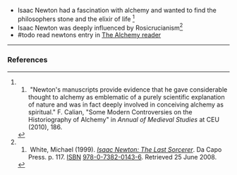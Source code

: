 

- Isaac Newton had a fascination with alchemy and wanted to find the philosophers stone and the elixir of life [^1]
- Isaac Newton was deeply influenced by Rosicrucianism[^2]
- #todo read newtons entry in [The Alchemy reader](https://mega.nz/folder/jlEwhYyJ#iK4mVC4y5iwk_cr3eIpX4g/file/zp9ExYSI)


___
### References
[^1]: 1.  "Newton's manuscripts provide evidence that he gave considerable thought to alchemy as emblematic of a purely scientific explanation of nature and was in fact deeply involved in conceiving alchemy as spiritual." F. Calian, "Some Modern Controversies on the Historiography of Alchemy" in _Annual of Medieval Studies_ at CEU (2010), 186.

[^2]: 1.  White, Michael (1999). [_Isaac Newton: The Last Sorcerer_](https://books.google.com/books?vid=ISBN9780738201436&newbks=0). Da Capo Press. p. 117. [ISBN](https://en.wikipedia.org/wiki/ISBN_(identifier) "ISBN (identifier)") [978-0-7382-0143-6](https://en.wikipedia.org/wiki/Special:BookSources/978-0-7382-0143-6 "Special:BookSources/978-0-7382-0143-6"). Retrieved 25 June 2008.